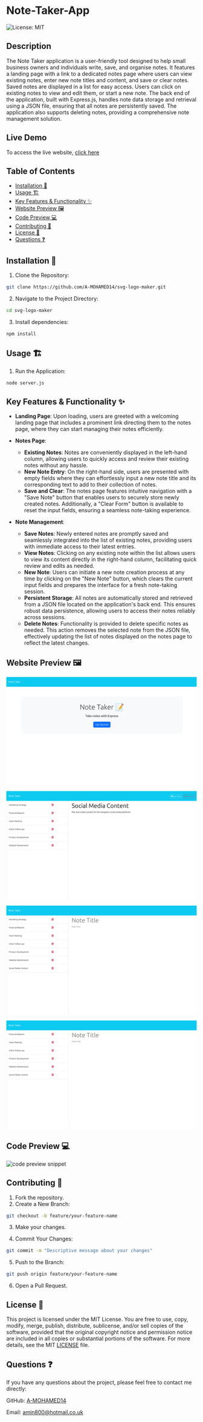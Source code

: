 # Note-Taker-App

![License: MIT](https://img.shields.io/badge/License-MIT-yellow.svg)

## Description

The Note Taker application is a user-friendly tool designed to help small business owners and individuals write, save, and organise notes. It features a landing page with a link to a dedicated notes page where users can view existing notes, enter new note titles and content, and save or clear notes. Saved notes are displayed in a list for easy access. Users can click on existing notes to view and edit them, or start a new note. The back end of the application, built with Express.js, handles note data storage and retrieval using a JSON file, ensuring that all notes are persistently saved. The application also supports deleting notes, providing a comprehensive note management solution.

## Live Demo

To access the live website, <a href="">click here</a>

## Table of Contents

- [Installation 🚀](#installation)
- [Usage 🏗️](#usage)
- [Key Features & Functionality ✨](#key-features--functionality)
- [Website Preview 🖼️](#website-preview)
- [Code Preview 💻](#code-preview)
- [Contributing 🤝](#contributing)
- [License 📄](#license)
- [Questions ❓](#questions)

## Installation 🚀

1. Clone the Repository:

```sh
git clone https://github.com/A-MOHAMED14/svg-logo-maker.git
```

2. Navigate to the Project Directory:

```sh
cd svg-logo-maker
```

3. Install dependencies:

```sh
npm install
```

## Usage 🏗️

1. Run the Application:

```sh
node server.js
```

## Key Features & Functionality ✨

- **Landing Page**: Upon loading, users are greeted with a welcoming landing page that includes a prominent link directing them to the notes page, where they can start managing their notes efficiently.

- **Notes Page**:

  - **Existing Notes**: Notes are conveniently displayed in the left-hand column, allowing users to quickly access and review their existing notes without any hassle.
  - **New Note Entry**: On the right-hand side, users are presented with empty fields where they can effortlessly input a new note title and its corresponding text to add to their collection of notes.
  - **Save and Clear**: The notes page features intuitive navigation with a "Save Note" button that enables users to securely store newly created notes. Additionally, a "Clear Form" button is available to reset the input fields, ensuring a seamless note-taking experience.

- **Note Management**:
  - **Save Notes**: Newly entered notes are promptly saved and seamlessly integrated into the list of existing notes, providing users with immediate access to their latest entries.
  - **View Notes**: Clicking on any existing note within the list allows users to view its content directly in the right-hand column, facilitating quick review and edits as needed.
  - **New Note**: Users can initiate a new note creation process at any time by clicking on the "New Note" button, which clears the current input fields and prepares the interface for a fresh note-taking session.
  - **Persistent Storage**: All notes are automatically stored and retrieved from a JSON file located on the application's back end. This ensures robust data persistence, allowing users to access their notes reliably across sessions.
  - **Delete Notes**: Functionality is provided to delete specific notes as needed. This action removes the selected note from the JSON file, effectively updating the list of notes displayed on the notes page to reflect the latest changes.

## Website Preview 🖼️

![website preview snippet](./Develop/public/assets/images/website-screenshot-1.png)

![website preview snippet](./Develop/public/assets/images/website-screenshot-2.png)

![website preview snippet](./Develop/public/assets/images/website-screenshot-3.png)

![website preview snippet](./Develop/public/assets/images/website-screenshot-4.png)

## Code Preview 💻

![code preview snippet](./public/images/code-screenshot.png)

## Contributing 🤝

1. Fork the repository.
2. Create a New Branch:

```sh
git checkout -b feature/your-feature-name
```

3. Make your changes.

4. Commit Your Changes:

```sh
git commit -m "Descriptive message about your changes"
```

5. Push to the Branch:

```sh
git push origin feature/your-feature-name
```

6. Open a Pull Request.

## License 📄

This project is licensed under the MIT License. You are free to use, copy, modify, merge, publish, distribute, sublicense, and/or sell copies of the software, provided that the original copyright notice and permission notice are included in all copies or substantial portions of the software. For more details, see the MIT [LICENSE](https://opensource.org/licenses/MIT) file.

## Questions ❓

If you have any questions about the project, please feel free to contact me directly:

GitHub: <a href="https://github.com/A-MOHAMED14">A-MOHAMED14</a>

Email: <a href="mailto:amin800@hotmail.co.uk">amin800@hotmail.co.uk</a>
